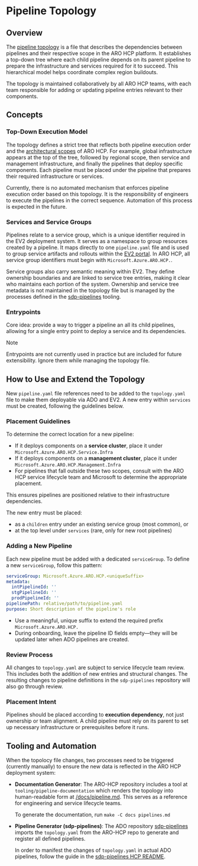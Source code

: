 # Pipeline Topology

## Overview

The [pipeline topology](../topology.yaml) is a file that describes the dependencies between pipelines and their respective scope in the ARO HCP platform. It establishes a top-down tree where each child pipeline depends on its parent pipeline to prepare the infrastructure and services required for it to succeed. This hierarchical model helps coordinate complex region buildouts.

The topology is maintained collaboratively by all ARO HCP teams, with each team responsible for adding or updating pipeline entries relevant to their components.

## Concepts

### Top-Down Execution Model

The topology defines a strict tree that reflects both pipeline execution order and the [architectural scopes](high-level-architecture.md) of ARO HCP. For example, global infrastructure appears at the top of the tree, followed by regional scope, then service and management infrastructure, and finally the pipelines that deploy specific components. Each pipeline must be placed under the pipeline that prepares their required infrastructure or services.

Currently, there is no automated mechanism that enforces pipeline execution order based on this topology. It is the responsibility of engineers to execute the pipelines in the correct sequence. Automation of this process is expected in the future.

### Services and Service Groups

Pipelines relate to a service group, which is a unique identifier required in the EV2 deployment system. It serves as a namespace to group resources created by a pipeline. It maps directly to one `pipeline.yaml` file and is used to group service artifacts and rollouts within the [EV2 portal](https://ra.ev2portal.azure.net/). In ARO HCP, all service group identifiers must begin with `Microsoft.Azure.ARO.HCP.`.

Service groups also carry semantic meaning within EV2. They define ownership boundaries and are linked to service tree entries, making it clear who maintains each portion of the system. Ownership and service tree metadata is not maintained in the topology file but is managed by the processes defined in the [sdp-pipelines](https://dev.azure.com/msazure/AzureRedHatOpenShift/_git/sdp-pipelines) tooling.

### Entrypoints

Core idea: provide a way to trigger a pipeline an all its child pipelines, allowing for a single entry point to deploy a service and its dependencies.

> [!NOTE]
> Entrypoints are not currently used in practice but are included for future extensibility. Ignore them while managing the topology file.

## How to Use and Extend the Topology

New `pipeline.yaml` file references need to be added to the `topology.yaml` file to make them deployable via ADO and EV2. A new entry within `services` must be created, following the guidelines below.

### Placement Guidelines

To determine the correct location for a new pipeline:

* If it deploys components on a **service cluster**, place it under `Microsoft.Azure.ARO.HCP.Service.Infra`
* If it deploys components on a **management cluster**, place it under `Microsoft.Azure.ARO.HCP.Management.Infra`
* For pipelines that fall outside these two scopes, consult with the ARO HCP service lifecycle team and Microsoft to determine the appropriate placement.

This ensures pipelines are positioned relative to their infrastructure dependencies.

The new entry must be placed:

* as a `children` entry under an existing service group (most common), or
* at the top level under `services` (rare, only for new root pipelines)

### Adding a New Pipeline

Each new pipeline must be added with a dedicated `serviceGroup`. To define a new `serviceGroup`, follow this pattern:

```yaml
serviceGroup: Microsoft.Azure.ARO.HCP.<uniqueSuffix>
metadata:
  intPipelineId: ''
  stgPipelineId: ''
  prodPipelineId: ''
pipelinePath: relative/path/to/pipeline.yaml
purpose: Short description of the pipeline's role
```

* Use a meaningful, unique suffix to extend the required prefix `Microsoft.Azure.ARO.HCP.`
* During onboarding, leave the pipeline ID fields empty—they will be updated later when ADO pipelines are created.

### Review Process

All changes to `topology.yaml` are subject to service lifecycle team review. This includes both the addition of new entries and structural changes. The resulting changes to pipeline definitions in the `sdp-pipelines` repository will also go through review.

### Placement Intent

Pipelines should be placed according to **execution dependency**, not just ownership or team alignment. A child pipeline must rely on its parent to set up necessary infrastructure or prerequisites before it runs.

## Tooling and Automation

When the topolocy file changes, two processes need to be triggered (currently manually) to ensure the new data is reflected in the ARO HCP deployment system:

* **Documentation Generator**: The ARO-HCP repository includes a tool at `tooling/pipeline-documentation` which renders the topology into human-readable form at [/docs/pipeline.md](../docs/pipelines.md). This serves as a reference for engineering and service lifecycle teams.

  To generate the documentation, run `make -C docs pipelines.md`

* **Pipeline Generator (sdp-pipelines)**: The ADO repository [sdp-pipelines](https://dev.azure.com/msazure/AzureRedHatOpenShift/_git/sdp-pipelines) imports the `topology.yaml` from the ARO-HCP repo to generate and register all defined pipelines.

  In order to manifest the changes of `topology.yaml` in actual ADO pipelines, follow the guide in the [sdp-pipelines HCP README](https://dev.azure.com/msazure/AzureRedHatOpenShift/_git/sdp-pipelines?path=/hcp/README.md).
